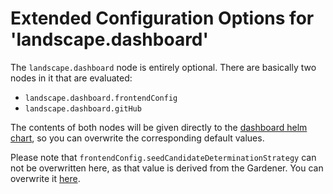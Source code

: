 # Extended Configuration Options for 'landscape.dashboard'

The `landscape.dashboard` node is entirely optional. There are basically two nodes in it that are evaluated:
- `landscape.dashboard.frontendConfig`
- `landscape.dashboard.gitHub`

The contents of both nodes will be given directly to the [dashboard helm chart](https://github.com/gardener/dashboard/blob/master/charts/gardener-dashboard/values.yaml), so you can overwrite the corresponding default values. 

Please note that `frontendConfig.seedCandidateDeterminationStrategy` can not be overwritten here, as that value is derived from the Gardener. You can overwrite it [here](gardener.md).